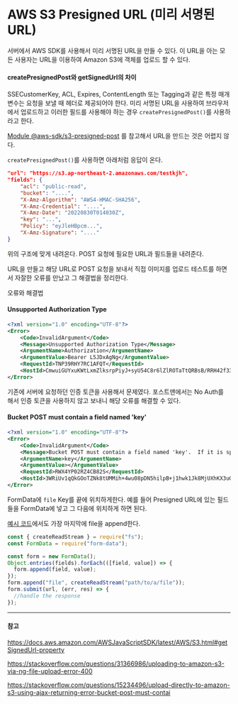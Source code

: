 # AWS S3 Presigned URL (미리 서명된 URL)

서버에서 AWS SDK를 사용해서 미리 서명된 URL을 만들 수 있다.
이 URL을 아는 모든 사용자는 URL을 이용하여 Amazon S3에 객체를 업로드 할 수 있다.

#### createPresignedPost와 getSignedUrl의 차이

SSECustomerKey, ACL, Expires, ContentLength 또는 Tagging과 같은 특정 매개변수는 요청을 보낼 때 헤더로 제공되어야 한다.
미리 서명된 URL을 사용하여 브라우저에서 업로드하고 이러한 필드를 사용해야 하는 경우 `createPresignedPost()`를 사용하라고 한다.

[Module @aws-sdk/s3-presigned-post](https://docs.aws.amazon.com/AWSJavaScriptSDK/v3/latest/modules/_aws_sdk_s3_presigned_post.html#import) 를 참고해서 URL을 만드는 것은 어렵지 않다.

`createPresignedPost()`를 사용하면 아래처럼 응답이 온다.

```json
"url": "https://s3.ap-northeast-2.amazonaws.com/testkjh",
"fields": {
    "acl": "public-read",
    "bucket": "....",
    "X-Amz-Algorithm": "AWS4-HMAC-SHA256",
    "X-Amz-Credential": "....",
    "X-Amz-Date": "20220830T014030Z",
    "key": "...",
    "Policy": "eyJleHBpcm...",
    "X-Amz-Signature": "...."
}
```

위의 구조에 맞게 내려온다. POST 요청에 필요한 URL과 필드들을 내려준다.

URL을 만들고 해당 URL로 POST 요청을 보내서 직접 이미지를 업로드 테스트를 하면서 자잘한 오류를 만났고 그 해결법을 정리한다.

오류와 해결법

#### Unsupported Authorization Type

```xml
<?xml version="1.0" encoding="UTF-8"?>
<Error>
    <Code>InvalidArgument</Code>
    <Message>Unsupported Authorization Type</Message>
    <ArgumentName>Authorization</ArgumentName>
    <ArgumentValue>Bearer L5JDxAgNg</ArgumentValue>
    <RequestId>TNP39RHY7RC1AFQT</RequestId>
    <HostId>CmwuiGUYxuKWtLxmZlksrpPiyJ+syU54C8r6lZlROTaTtQRBsB/RRH42f33ZiBrakzhn//6d3I4=</HostId>
</Error>
```

기존에 서버에 요청하던 인증 토큰을 사용해서 문제였다. 포스트맨에서는 No Auth를 해서 인증 토큰을 사용하지 않고 보내니 해당 오류를 해결할 수 있다.

#### Bucket POST must contain a field named 'key'

```xml
<?xml version="1.0" encoding="UTF-8"?>
<Error>
    <Code>InvalidArgument</Code>
    <Message>Bucket POST must contain a field named 'key'.  If it is specified, please check the order of the fields.</Message>
    <ArgumentName>key</ArgumentName>
    <ArgumentValue></ArgumentValue>
    <RequestId>RWX4YP02RZ4CB82S</RequestId>
    <HostId>3WRiUv1qQkGOoTZNk8tUMMih+4wu08pDN5hilpB+j1hwk1Jk8MjUXhKX3uGM1F0SdIWuwQ+/D4M=</HostId>
</Error>
```

FormData에 `file` Key를 끝에 위치하게한다. 예를 들어 Presigned URL에 있는 필드들을 FormData에 넣고 그 다음에 위치하게 하면 된다.

[예시 코드](https://docs.aws.amazon.com/AWSJavaScriptSDK/v3/latest/modules/_aws_sdk_s3_presigned_post.html#post-file-using-formdata-in-nodejs)에서도 가장 마지막에 file을 append한다.

```js
const { createReadStream } = require("fs");
const FormData = require("form-data");

const form = new FormData();
Object.entries(fields).forEach(([field, value]) => {
  form.append(field, value);
});
form.append("file", createReadStream("path/to/a/file"));
form.submit(url, (err, res) => {
  //handle the response
});
```

---
#### 참고

https://docs.aws.amazon.com/AWSJavaScriptSDK/latest/AWS/S3.html#getSignedUrl-property

https://stackoverflow.com/questions/31366986/uploading-to-amazon-s3-via-ng-file-upload-error-400

https://stackoverflow.com/questions/15234496/upload-directly-to-amazon-s3-using-ajax-returning-error-bucket-post-must-contai

